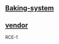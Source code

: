 ## [Baking-system](https://www.sourcecodester.com/php/14868/banking-system-using-php-free-source-code.html)

## [vendor](https://www.sourcecodester.com/users/tips23)

RCE-1
